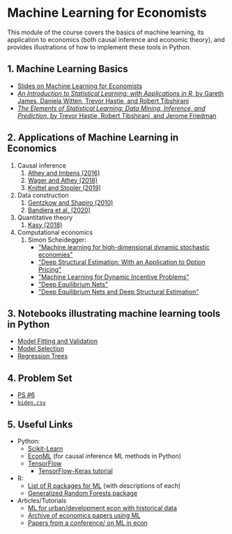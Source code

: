 # Machine Learning for Economists
This module of the course covers the basics of machine learning, its application to economics (both causal inference and economic theory), and provides illustrations of how to implement these tools in Python.

## 1. Machine Learning Basics

* [Slides on Machine Learning for Economists](https://github.com/jdebacker/CompEcon_Fall21/blob/main/MachineLearning/ML_Slides.pdf)
* [*An Introduction to Statistical Learning: with Applications in R*, by Gareth James, Daniela Witten, Trevor Hastie, and Robert Tibshirani](https://static1.squarespace.com/static/5ff2adbe3fe4fe33db902812/t/6009dd9fa7bc363aa822d2c7/1611259312432/ISLR+Seventh+Printing.pdf)
* [*The Elements of Statistical Learning: Data Mining, Inference, and Prediction*, by Trevor Hastie, Robert Tibshirani, and Jerome Friedman](https://web.stanford.edu/~hastie/Papers/ESLII.pdf)


## 2. Applications of Machine Learning in Economics

1. Causal inference
   1. [Athey and Imbens (2016)](https://www.pnas.org/content/113/27/7353.long)
   2. [Wager and Athey (2018)](http://bayes.acs.unt.edu:8083/BayesContent/class/rich/articles/Estimation_And_Inference_Of_Heterogeneous_Treatment_Effects_Using_Random_Forests.pdf)
   3. [Knittel and Stopler (2019)](https://www.nber.org/papers/w26531)
2. Data construction
   1. [Gentzkow and Shapiro (2010)](https://web.stanford.edu/~gentzkow/research/biasmeas.pdf)
   2. [Bandiera et al. (2020)](https://sekhansen.github.io/pdf_files/jpe_2020.pdf)
3. Quantitative theory
   1. [Kasy (2018)](https://scholar.harvard.edu/files/kasy/files/policydecisions.pdf)
4. Computational economics
   1. Simon Scheidegger:
      * ["Machine learning for high-dimensional dynamic stochastic economies"](https://www.sciencedirect.com/science/article/abs/pii/S1877750318306161?via\%3Dihub)
      * ["Deep Structural Estimation: With an Application to Option Pricing"](https://papers.ssrn.com/sol3/papers.cfm?abstract_id=3782722)
      * ["Machine Learning for Dynamic Incentive Problems"](https://papers.ssrn.com/sol3/papers.cfm?abstract_id=3282487)
      * ["Deep Equilibrium Nets"](https://papers.ssrn.com/sol3/papers.cfm?abstract_id=3393482)
      * ["Deep Equilibrium Nets and Deep Structural Estimation"](https://github.com/dseconf/DSE2021/tree/master/17_DEQN_Scheidegger)

## 3. Notebooks illustrating machine learning tools in Python
* [Model Fitting and Validation](https://github.com/jdebacker/CompEcon_Fall21/blob/main/MachineLearning/FittingValidation.ipynb)
* [Model Selection](https://github.com/jdebacker/CompEcon_Fall21/blob/main/MachineLearning/ModelSelection.ipynb)
* [Regression Trees](https://github.com/jdebacker/CompEcon_Fall21/blob/main/MachineLearning/RegressionTrees.ipynb)

## 4. Problem Set
* [PS \#6](https://github.com/jdebacker/CompEcon_Fall21/blob/main/MachineLearning/PS6.pdf)
* [`biden.csv`](https://github.com/jdebacker/CompEcon_Fall21/blob/main/MachineLearning/biden.csv)

## 5. Useful Links
* Python:
  * [Scikit-Learn](https://scikit-learn.org/stable/)
  * [EconML](https://github.com/microsoft/EconML) (for causal inference ML methods in Python)
  * [TensorFlow](https://www.tensorflow.org)
    * [TensorFlow-Keras tutorial](https://machinelearningmastery.com/tensorflow-tutorial-deep-learning-with-tf-keras/)
* R:
  * [List of R packages for ML](https://cran.r-project.org/web/views/MachineLearning.html) (with descriptions of each)
  * [Generalized Random Forests package](https://github.com/grf-labs/grf)
* Articles/Tutorials
  * [ML for urban/development econ with historical data](https://voxeu.org/article/urban-economics-historical-data-and-machine-learning)
  * [Archive of economics papers using ML](http://econ-neural.net/)
  * [Papers from a conference/ on ML in econ](https://arxiv.org/pdf/2010.14694.pdf)
